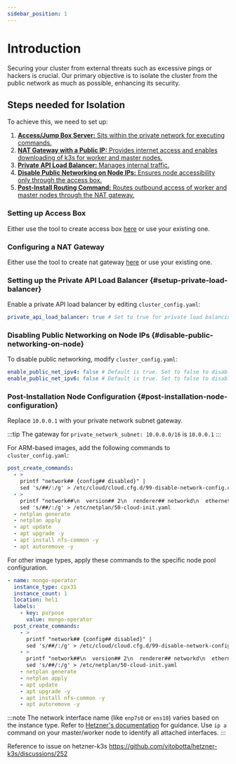 ```yaml
---
sidebar_position: 1
---
```


# Introduction

Securing your cluster from external threats such as excessive pings or hackers is crucial. Our primary objective is to isolate the cluster from the public network as much as possible, enhancing its security.

## Steps needed for Isolation
To achieve this, we need to set up:

1. [**Access/Jump Box Server:** Sits within the private network for executing commands.](./setup-access-box.md)
2. [**NAT Gateway with a Public IP:** Provides internet access and enables downloading of k3s for worker and master nodes.](./setup-nat-gateway.md)
3. [**Private API Load Balancer:** Manages internal traffic.](#setup-private-load-balancer)
4. [**Disable Public Networking on Node IPs:** Ensures node accessibility only through the access box.](#disable-public-networking-on-node)
5. [**Post-Install Routing Command:** Routes outbound access of worker and master nodes through the NAT gateway.](#post-installation-node-configuration)

### Setting up Access Box
Either use the tool to create access box [here](./setup-access-box.md) or use your existing one.

### Configuring a NAT Gateway
Either use the tool to create nat gateway [here](./setup-nat-gateway.md) or use your existing one.

### Setting up the Private API Load Balancer {#setup-private-load-balancer}
Enable a private API load balancer by editing `cluster_config.yaml`:

```yaml
private_api_load_balancer: true # Set to true for private load balancing. Ensure it's accessible from your access-box.
```

### Disabling Public Networking on Node IPs {#disable-public-networking-on-node}
To disable public networking, modify `cluster_config.yaml`:

```yaml
enable_public_net_ipv4: false # Default is true. Set to false to disable IPv4 public networking.
enable_public_net_ipv6: false # Default is true. Set to false to disable IPv6 public networking.
```

### Post-Installation Node Configuration {#post-installation-node-configuration}

Replace `10.0.0.1` with your private network subnet gateway. 

:::tip
The gateway for `private_network_subnet: 10.0.0.0/16` is `10.0.0.1`
:::

For ARM-based images, add the following commands to `cluster_config.yaml`:

```yaml
post_create_commands:
  - >
    printf "network## {config## disabled}" |
    sed 's/##/:/g' > /etc/cloud/cloud.cfg.d/99-disable-network-config.cfg
  - >
    printf "network##\n  version## 2\n  renderer## networkd\n  ethernets##\n    enp7s0##\n      dhcp4## true\n      nameservers##\n        addresses## [185.12.64.1, 185.12.64.2]\n      routes##\n        - to## default\n          via## 10.0.0.1" |
    sed 's/##/:/g' > /etc/netplan/50-cloud-init.yaml
  - netplan generate
  - netplan apply
  - apt update
  - apt upgrade -y
  - apt install nfs-common -y
  - apt autoremove -y

```

For other image types, apply these commands to the specific node pool configuration.

```yaml
- name: mongo-operator
  instance_type: cpx31
  instance_count: 1
  location: hel1
  labels:
    - key: purpose
      value: mongo-operator
  post_create_commands:
    - >
      printf "network## {config## disabled}" |
      sed 's/##/:/g' > /etc/cloud/cloud.cfg.d/99-disable-network-config.cfg
    - >
      printf "network##\n  version## 2\n  renderer## networkd\n  ethernets##\n    enp7s0##\n      dhcp4## true\n      nameservers##\n        addresses## [185.12.64.1, 185.12.64.2]\n      routes##\n        - to## default\n          via## 10.0.0.1" |
      sed 's/##/:/g' > /etc/netplan/50-cloud-init.yaml
    - netplan generate
    - netplan apply
    - apt update
    - apt upgrade -y
    - apt install nfs-common -y
    - apt autoremove -y
```

:::note
The network interface name (like `enp7s0` or `ens10`) varies based on the instance type. Refer to [Hetzner's documentation](https://docs.hetzner.com/cloud/networks/server-configuration/#debian--ubuntu) for guidance. Use `ip a` command on your master/worker node to identify all attached interfaces.
:::

Reference to issue on hetzner-k3s
https://github.com/vitobotta/hetzner-k3s/discussions/252
